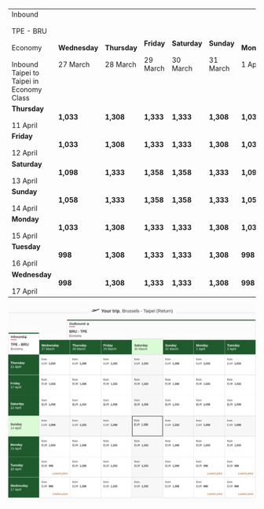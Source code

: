 |     |     |     |     |     |     |     |     |
| --- | --- | --- | --- | --- | --- | --- | --- |
| Inbound<br><br>TPE - BRU<br><br>Economy<br><br>Inbound Taipei to Taipei in Economy Class | **Wednesday**<br><br>27 March | **Thursday**<br><br>28 March | **Friday**<br><br>29 March | **Saturday**<br><br>30 March | **Sunday**<br><br>31 March | **Monday**<br><br>1 April | **Tuesday**<br><br>2 April |
| **Thursday**<br><br>11 April | **1,033** | **1,308** | **1,333** | **1,333** | **1,308** | **1,033** | **1,033** |
| **Friday**<br><br>12 April | **1,033** | **1,308** | **1,333** | **1,333** | **1,308** | **1,033** | **1,033** |
| **Saturday**<br><br>13 April | **1,098** | **1,333** | **1,358** | **1,358** | **1,333** | **1,098** | **1,098** |
| **Sunday**<br><br>14 April | **1,058** | **1,333** | **1,358** | **1,358** | **1,333** | **1,058** | **1,058** |
| **Monday**<br><br>15 April | **1,033** | **1,308** | **1,333** | **1,333** | **1,308** | **1,033** | **1,033** |
| **Tuesday**<br><br>16 April | **998** | **1,308** | **1,333** | **1,333** | **1,308** | **998** | **998** |
| **Wednesday**<br><br>17 April | **998** | **1,308** | **1,333** | **1,333** | **1,308** | **998** | **998** |

![](emirates.png)
